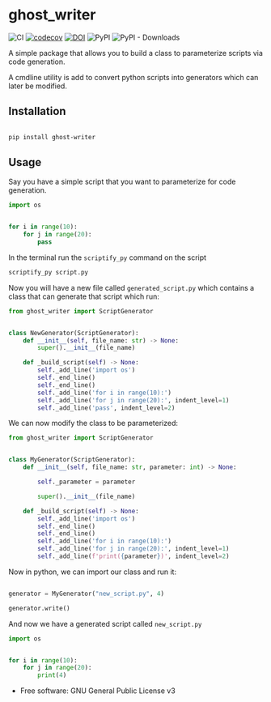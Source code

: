 # ghost_writer
![CI](https://github.com/grburgess/ghost_writer/workflows/CI/badge.svg?branch=master)
[![codecov](https://codecov.io/gh/grburgess/ghost_writer/branch/master/graph/badge.svg)](https://codecov.io/gh/grburgess/ghost_writer)
[![DOI](https://zenodo.org/badge/DOI/10.5281/zenodo.3372456.svg)](https://doi.org/10.5281/zenodo.3372456)
![PyPI](https://img.shields.io/pypi/v/ghost_writer)
![PyPI - Downloads](https://img.shields.io/pypi/dm/ghost_writer)

A simple package that allows you to build a class to parameterize scripts via
code generation.

A cmdline utility is add to convert python scripts into generators which can
later be modified.

## Installation

```bash

pip install ghost-writer
```

## Usage

Say you have a simple script that you want to parameterize for code generation.

```python
import os


for i in range(10):
    for j in range(20):
        pass

```

In the terminal run the ```scriptify_py``` command on the script

```bash
scriptify_py script.py
```

Now you will have a new file called ```generated_script.py``` which contains a class that can generate that script which run:

```python
from ghost_writer import ScriptGenerator


class NewGenerator(ScriptGenerator):
    def __init__(self, file_name: str) -> None:
        super().__init__(file_name)

    def _build_script(self) -> None:
        self._add_line('import os')
        self._end_line()
        self._end_line()
        self._add_line('for i in range(10):')
        self._add_line('for j in range(20):', indent_level=1)
        self._add_line('pass', indent_level=2)


```

We can now modify the class to be parameterized:


```python
from ghost_writer import ScriptGenerator


class MyGenerator(ScriptGenerator):
    def __init__(self, file_name: str, parameter: int) -> None:

        self._parameter = parameter

		super().__init__(file_name)

    def _build_script(self) -> None:
        self._add_line('import os')
        self._end_line()
        self._end_line()
        self._add_line('for i in range(10):')
        self._add_line('for j in range(20):', indent_level=1)
        self._add_line(f'print({parameter})', indent_level=2)


```

Now in python, we can import our class and run it:


```python

generator = MyGenerator("new_script.py", 4)

generator.write()

```

And now we have a generated script called ```new_script.py```


```python
import os


for i in range(10):
    for j in range(20):
        print(4)


```




* Free software: GNU General Public License v3

